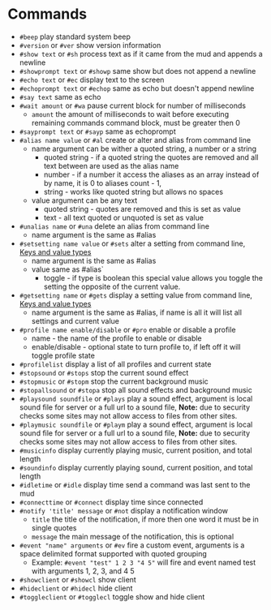 # Commands
- `#beep` play standard system beep
- `#version` or `#ver`
show version information
- `#show text` or `#sh`
process text as if it came from the mud and appends a newline
- `#showprompt text` or `#showp`
same show but does not append a newline
- `#echo text` or `#ec`
display text to the screen
- `#echoprompt text` or `#echop`
same as echo but doesn't append newline
- `#say text`
same as echo
- `#wait amount` or `#wa`
pause current block for number of milliseconds
  - `amount` the amount of milliseconds to wait before executing remaining commands command block, must be greater then 0
- `#sayprompt text` or `#sayp`
same as echoprompt
- `#alias name value` or `#al`
create or alter and alias from command line
  - name argument can be wither a quoted string, a number or a string
    - quoted string - if a quoted string the quotes are removed and all text between are used as the alias name
    - number - if a number it access the aliases as an array instead of by name, it is 0 to aliases count - 1,
    - string - works like quoted string but allows no spaces
  - value argument can be any text
    - quoted string - quotes are removed and this is set as value
    - text - all text quoted or unquoted is set as value
- `#unalias name` or `#una`
delete an alias from command line
  - name argument is the same as #alias
- `#setsetting name value` or `#sets`
alter a setting from command line, [Keys and value types](faq.md#setting-keys-value-type-and-default-value)
  - name argument is the same as #alias
  - value same as #alias`
    - toggle - if type is boolean this special value allows you toggle the setting the opposite of the current value.
- `#getsetting name` or `#gets`
display a setting value from command line, [Keys and value types](faq.md#setting-keys-value-type-and-default-value)
  - name argument is the same as #alias, if name is all it will list all settings and current value
- `#profile name enable/disable` or `#pro`
enable or disable a profile
  - name - the name of the profile to enable or disable
  - enable/disable - optional state to turn profile to, if left off it will toggle profile state
- `#profilelist`
display a list of all profiles and current state
- `#stopsound` or `#stops`
stop the current sound effect
- `#stopmusic` or `#stopm`
stop the current background music
- `#stopallsound` or `#stopa`
stop all sound effects and background music
- `#playsound soundfile` or `#plays`
play a sound effect, argument is local sound file for server or a full url to a sound file, **Note:** due to security checks some sites may not allow access to files from other sites.
- `#playmusic soundfile` or `#playm`
play a sound effect, argument is local sound file for server or a full url to a sound file, **Note:** due to security checks some sites may not allow access to files from other sites.
- `#musicinfo`
display currently playing music, current position, and total length
- `#soundinfo`
display currently playing sound, current position, and total length
- `#idletime` or `#idle`
display time send a command was last sent to the mud
- `#connecttime` or `#connect`
display time since connected
- `#notify 'title' message` or `#not`
display a notification window
  - `title` the title of the notification, if more then one word it must be in single quotes
  - `message` the main message of the notification, this is optional
- `#event "name" arguments` or `#ev` 
fire a custom event, arguments is a space delimited format supported with quoted grouping
  - Example: `#event "test" 1 2 3 "4 5"` will fire and event named test with arguments 1, 2, 3, and 4 5
- `#showclient` or `#showcl`
show client
- `#hideclient` or `#hidecl`
hide client
- `#toggleclient` or `#togglecl`
toggle show and hide client